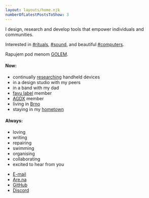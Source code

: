 ```yaml
---
layout: layouts/home.njk
numberOfLatestPostsToShow: 3
---
```


<div class="main-content">

I design, research and develop tools that empower individuals and communities.

Interested in [#rituals](tags/rituals), [#sound](tags/sound), and beautiful [#computers](tags/computers).

Rapujem pod menom [GOLEM](https://soundcloud.com/favu-label/sets/golemiada).

#### Now:

<div class="now-list">

- continually [researching](https://www.are.na/daniel-galis/communicator-aka-chc-ch-agdx) handheld devices
- in a design studio with my peers
- in a band with my dad
- [favu label](https://www.instagram.com/favulabel/) member
- [AGDX](https://agdx.info) member
- living in [Brno](https://www.are.na/daniel-galis/brno-ohi23f4rocs)
- staying in my [hometown](https://www.are.na/daniel-galis/banska-bystrica)

</div>

#### Always:

<div class="always-list">

- loving
- writing
- repairing
- swimming
- organising
- collaborating
- excited to hear from you

</div>
</div>

<div class="contact-list">

- [E-mail](mailto:danielgalis21@gmail.com)
- [Are.na](https://are.na/daniel-galis)
- [GitHub](https://github.com/mstcgalis)
- [Discord](https://discordapp.com/users/147823743882756096)

</div>
